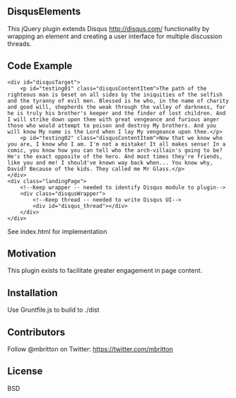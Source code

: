 ## DisqusElements

This jQuery plugin extends Disqus http://disqus.com/ functionality by wrapping an element and creating a user interface for multiple discussion threads.

## Code Example

```
<div id="disqusTarget">
    <p id="testing01" class="disqusContentItem">The path of the righteous man is beset on all sides by the iniquities of the selfish and the tyranny of evil men. Blessed is he who, in the name of charity and good will, shepherds the weak through the valley of darkness, for he is truly his brother's keeper and the finder of lost children. And I will strike down upon thee with great vengeance and furious anger those who would attempt to poison and destroy My brothers. And you will know My name is the Lord when I lay My vengeance upon thee.</p>
    <p id="testing02" class="disqusContentItem">Now that we know who you are, I know who I am. I'm not a mistake! It all makes sense! In a comic, you know how you can tell who the arch-villain's going to be? He's the exact opposite of the hero. And most times they're friends, like you and me! I should've known way back when... You know why, David? Because of the kids. They called me Mr Glass.</p>
</div>
<div class="landingPage">
    <!--Keep wrapper -- needed to identify Disqus module to plugin-->
    <div class="disqusWrapper">
        <!--Keep thread -- needed to write Disqus UI-->
        <div id="disqus_thread"></div>
    </div>
</div>
```

See index.html for implementation

## Motivation

This plugin exists to facilitate greater engagement in page content.

## Installation

Use Gruntfile.js to build to ./dist

## Contributors

Follow @mbritton on Twitter: https://twitter.com/mbritton

## License

BSD